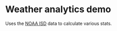 # Weather analytics demo

Uses the [NOAA ISD](https://azure.microsoft.com/en-au/services/open-datasets/catalog/noaa-integrated-surface-data/) data to calculate various stats.